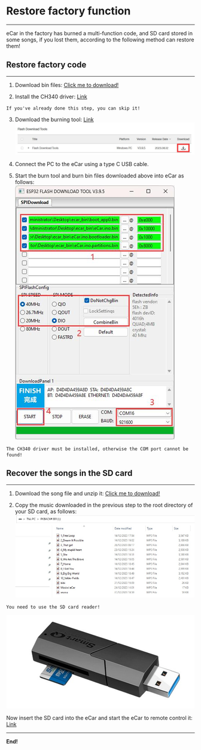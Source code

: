 # Restore factory function          
--------------------------
eCar in the factory has burned a multi-function code, and SD card stored in some songs, if you lost them, according to the following method can restore them!             

## Restore factory code         
-----------------------
1. Download bin files: [Click me to download!](../_static/restore_factory_function/bin/ecar_bin.zip)    

2. Install the CH340 driver: <a href="https://docs.mosiwi.com/en/latest/various_resources/ch340/ch340_driver.html" target="_blank">Link</a>
```{tip}
If you've already done this step, you can skip it!           
``` 

3. Download the burning tool: <a href="https://www.espressif.com.cn/en/support/download/other-tools" target="_blank">Link</a>       
![img](../_static/restore_factory_function/img/1img.jpg)       

4. Connect the PC to the eCar using a type C USB cable.    

5. Start the burn tool and burn bin files downloaded above into eCar as follows:           
![img](../_static/restore_factory_function/img/2img.jpg)   
```{note}
The CH340 driver must be installed, otherwise the COM port cannot be found!              
``` 

## Recover the songs in the SD card   
-----------------------------------
1. Download the song file and unzip it: [Click me to download!](../_static/music/ecar_music.rar)    

2. Copy the music downloaded in the previous step to the root directory of your SD card, as follows:         
![img](../_static/restore_factory_function/img/3img.jpg)              

```{tip}
You need to use the SD card reader!                   
``` 

![img](../_static/restore_factory_function/img/4img.jpg)     

Now insert the SD card into the eCar and start the eCar to remote control it: [Link](../play_ecar/play_ecar.md)

--------
**End!**    



